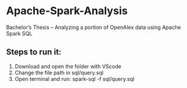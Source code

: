 # Apache-Spark-Analysis
Bachelor’s Thesis – Analyzing a portion of OpenAlex data using Apache Spark SQL

## Steps to run it:
1. Download and open the folder with VScode
2. Change the file path in sql/query.sql
3. Open terminal and run: spark-sql -f sql/query.sql
